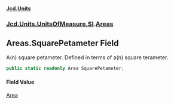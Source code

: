 #### [Jcd.Units](index.md 'index')
### [Jcd.Units.UnitsOfMeasure.SI](Jcd.Units.UnitsOfMeasure.SI.md 'Jcd.Units.UnitsOfMeasure.SI').[Areas](Jcd.Units.UnitsOfMeasure.SI.Areas.md 'Jcd.Units.UnitsOfMeasure.SI.Areas')

## Areas.SquarePetameter Field

A(n) square petameter. Defined in terms of a(n) square terameter.

```csharp
public static readonly Area SquarePetameter;
```

#### Field Value
[Area](Jcd.Units.UnitTypes.Area.md 'Jcd.Units.UnitTypes.Area')